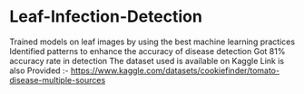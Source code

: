 # Leaf-Infection-Detection
Trained models on leaf images by using the best machine learning practices
Identified patterns to enhance the accuracy of disease detection
Got 81% accuracy rate in detection 
The dataset used is available on Kaggle 
Link is also Provided :- https://www.kaggle.com/datasets/cookiefinder/tomato-disease-multiple-sources
